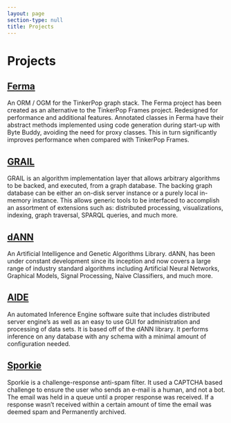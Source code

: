```yaml
---
layout: page
section-type: null
title: Projects
---
```

# Projects

## [Ferma](http://wiki.syncleus.com/index.php/Ferma)

An ORM / OGM for the TinkerPop graph stack. The Ferma project has been created as an alternative to the TinkerPop Frames project. Redesigned for performance and additional features. Annotated classes in Ferma have their abstract methods implemented using code generation during start-up with Byte Buddy, avoiding the need for proxy classes. This in turn significantly improves performance when compared with TinkerPop Frames.

## [GRAIL](http://wiki.syncleus.com/index.php/GRAIL)

GRAIL is an algorithm implementation layer that allows arbitrary algorithms to be backed, and executed, from a graph database. The backing graph database can be either an on-disk server instance or a purely local in-memory instance. This allows generic tools to be interfaced to accomplish an assortment of extensions such as: distributed processing, visualizations, indexing, graph traversal, SPARQL queries, and much more.

## [dANN](http://wiki.syncleus.com/index.php/dANN)

An Artificial Intelligence and Genetic Algorithms Library. dANN, has been under constant development since its inception and now covers a large range of industry standard algorithms including Artificial Neural Networks, Graphical Models, Signal Processing, Naive Classifiers, and much more.

## [AIDE](http://wiki.syncleus.com/index.php/AIDE)

An automated Inference Engine software suite that includes distributed server engine’s as well as an easy to use GUI for administration and processing of data sets. It is based off of the dANN library. It performs inference on any database with any schema  with a minimal amount of configuration needed.

## [Sporkie](http://wiki.syncleus.com/index.php/Sporkie)

Sporkie is a challenge-response anti-spam filter. It used a CAPTCHA based challenge to ensure the user who sends an e-mail is a human, and not a bot. The email was held in a queue until a proper response was received. If a response wasn’t received within a certain amount of time the email was deemed spam and Permanently archived.
